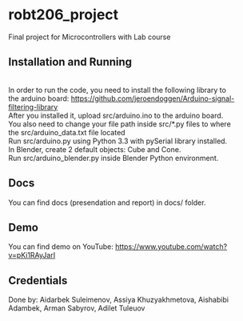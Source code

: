 # robt206_project
Final project for Microcontrollers with Lab course

## Installation and Running
<br />In order to run the code, you need to install the following library to 
<br />the arduino board: https://github.com/jeroendoggen/Arduino-signal-filtering-library
<br />
After you installed it, upload src/arduino.ino to the arduino board.
<br />
You also need to change your file path inside src/\*.py files to where 
<br />
the src/arduino\_data.txt file located
<br />
Run src/arduino.py using Python 3.3 with pySerial library installed.
<br />
In Blender, create 2 default objects: Cube and Cone.
<br />
Run src/arduino\_blender.py inside Blender Python environment. 

## Docs

You can find docs (presendation and report) in docs/ folder.

## Demo

You can find demo on YouTube: https://www.youtube.com/watch?v=pKi1RAyJarI

## Credentials

Done by: Aidarbek Suleimenov, Assiya Khuzyakhmetova, Aishabibi Adambek, Arman Sabyrov, Adilet Tuleuov

